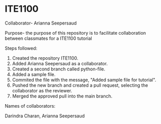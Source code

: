 # ITE1100
Collaborator- Arianna Seepersaud

Purpose- the purpose of this repository is to facilitate collaboration between classmates for a ITE1100 tutorial

Steps followed:

1. Created the repository ITE1100.
2. Added Arianna Seepersaud as a collaborator.
3. Created a second branch called python-file.
4. Added a sample file.
5. Commited the file with the message, "Added sample file for tutorial".
6. Pushed the new branch and created a pull request, selecting the collaborator as the reviewer.
7. Merged the approved pull into the main branch.

Names of collaborators:

Darindra Charan,
Arianna Seepersaud








